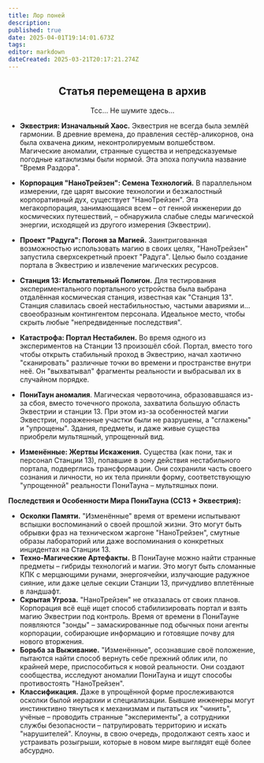 ```yaml
---
title: Лор поней
description: 
published: true
date: 2025-04-01T19:14:01.673Z
tags: 
editor: markdown
dateCreated: 2025-03-21T20:17:21.274Z
---
```


<center>
<div class="warning-banner">
  <h2> Статья перемещена в архив  </h2>
  <p>Тсс... Не шумите здесь...</p><p>
</div>
</center>


*   **Эквестрия: Изначальный Хаос.** Эквестрия не всегда была землёй гармонии. В древние времена, до правления сестёр-аликорнов, она была охвачена диким, неконтролируемым волшебством. Магические аномалии, странные существа и непредсказуемые погодные катаклизмы были нормой. Эта эпоха получила название "Время Раздора".

*   **Корпорация "НаноТрейзен": Семена Технологий.** В параллельном измерении, где царят высокие технологии и безжалостный корпоративный дух, существует "НаноТрейзен". Эта мегакорпорация, занимающаяся всем – от генной инженерии до космических путешествий, – обнаружила слабые следы магической энергии, исходящей из другого измерения (Эквестрии).

*   **Проект "Радуга": Погоня за Магией.** Заинтригованная возможностью использовать магию в своих целях, "НаноТрейзен" запустила сверхсекретный проект "Радуга". Целью было создание портала в Эквестрию и извлечение магических ресурсов.

*   **Станция 13: Испытательный Полигон.** Для тестирования экспериментального портального устройства была выбрана отдалённая космическая станция, известная как "Станция 13". Станция славилась своей нестабильностью, частыми авариями и… своеобразным контингентом персонала. Идеальное место, чтобы скрыть любые "непредвиденные последствия".

*   **Катастрофа: Портал Нестабилен.** Во время одного из экспериментов на Станции 13 произошёл сбой. Портал, вместо того чтобы открыть стабильный проход в Эквестрию, начал хаотично "сканировать" различные точки во времени и пространстве внутри неё. Он "выхватывал" фрагменты реальности и выбрасывал их в случайном порядке.

*    **ПониТаун аномалия**. Магическая червоточина, образовавшаяся из-за сбоя, вместо точечного прокола, захватила большую область Эквестрии и станции 13. При этом из-за особенностей магии Эквестрии, пораженные участки были не разрушены, а "сглажены" и "упрощены". Здания, предметы, и даже живые существа приобрели мультяшный, упрощенный вид.
*   **Изменённые: Жертвы Искажения.** Существа (как пони, так и персонал Станции 13), попавшие в зону действия нестабильного портала, подверглись трансформации. Они сохранили часть своего сознания и личности, но их тела приняли форму, соответствующую "упрощенной" реальности ПониТауна – мультяшных пони.

**Последствия и Особенности Мира ПониТауна (СС13 + Эквестрия):**

*   **Осколки Памяти.** "Изменённые" время от времени испытывают вспышки воспоминаний о своей прошлой жизни. Это могут быть обрывки фраз на техническом жаргоне "НаноТрейзен", смутные образы лабораторий или даже воспоминания о конкретных инцидентах на Станции 13.
*   **Техно-Магические Артефакты.** В ПониТауне можно найти странные предметы – гибриды технологий и магии. Это могут быть сломанные КПК с мерцающими рунами, энергоячейки, излучающие радужное сияние, или даже целые секции Станции 13, причудливо вплетённые в ландшафт.
*   **Скрытая Угроза.** "НаноТрейзен" не отказалась от своих планов. Корпорация всё ещё ищет способ стабилизировать портал и взять магию Эквестрии под контроль. Время от времени в ПониТауне появляются "зонды" – замаскированные под обычных пони агенты корпорации, собирающие информацию и готовящие почву для нового вторжения.
*   **Борьба за Выживание.** "Изменённые", осознавшие своё положение, пытаются найти способ вернуть себе прежний облик или, по крайней мере, приспособиться к новой реальности. Они создают сообщества, исследуют аномалии ПониТауна и ищут способы противостоять "НаноТрейзен".
*   **Классификация.** Даже в упрощённой форме прослеживаются осколки былой иерархии и специализации. Бывшие инженеры могут инстинктивно тянуться к механизмам и пытаться их "чинить", учёные – проводить странные "эксперименты", а сотрудники службы безопасности – патрулировать территорию и искать "нарушителей". Клоуны, в свою очередь, продолжают сеять хаос и устраивать розыгрыши, которые в новом мире выглядят ещё более абсурдно.


